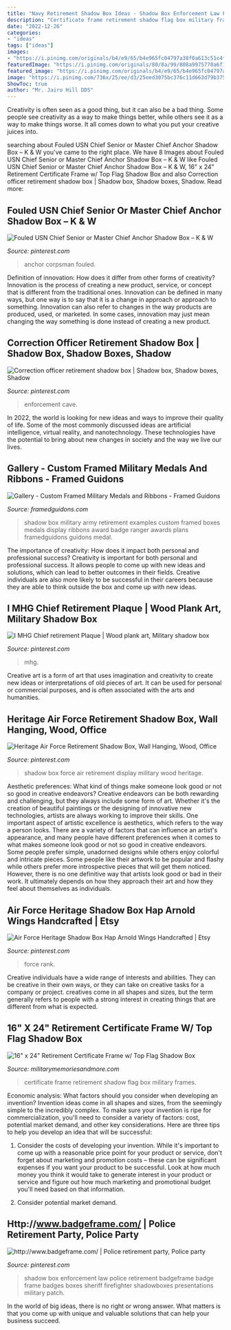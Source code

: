 ```yaml
---
title: "Navy Retirement Shadow Box Ideas - Shadow Box Enforcement Law Police Retirement Badgeframe Badge Frame Badges Boxes Sheriff Firefighter Shadowboxes Presentations Military Patch"
description: "Certificate frame retirement shadow flag box military frames"
date: "2022-12-26"
categories:
- "ideas"
tags: ["ideas"]
images:
- "https://i.pinimg.com/originals/b4/e9/65/b4e965fc04797a38f0a613c51c4ff129.jpg"
featuredImage: "https://i.pinimg.com/originals/80/8a/99/808a9975770a6f1d8d92227609db8e12.jpg"
featured_image: "https://i.pinimg.com/originals/b4/e9/65/b4e965fc04797a38f0a613c51c4ff129.jpg"
image: "https://i.pinimg.com/736x/25/ee/d3/25eed3075bc376c11d663d79b375674d--law-enforcement-shadow-box.jpg"
ShowToc: true
author: "Mr. Jairo Hill DDS"
---
```



Creativity is often seen as a good thing, but it can also be a bad thing. Some people see creativity as a way to make things better, while others see it as a way to make things worse. It all comes down to what you put your creative juices into.

	

		
searching about Fouled USN Chief Senior or Master Chief Anchor Shadow Box – K &amp; W you've came to the right place. We have 8 Images about Fouled USN Chief Senior or Master Chief Anchor Shadow Box – K &amp; W like Fouled USN Chief Senior or Master Chief Anchor Shadow Box – K &amp; W, 16&quot; x 24&quot; Retirement Certificate Frame w/ Top Flag Shadow Box and also Correction officer retirement shadow box | Shadow box, Shadow boxes, Shadow. Read more:
		
    
## Fouled USN Chief Senior Or Master Chief Anchor Shadow Box – K &amp; W

<img loading=lazy src="https://i.pinimg.com/originals/b4/ea/1b/b4ea1b2325b4be00ad8c5ea8b7784935.jpg" onerror="this.onerror=null;this.src='https://tse4.mm.bing.net/th?id=OIP.XbRDkBvDFnqD95GJGqV8hwHaIh&amp;pid=15.1';" alt="Fouled USN Chief Senior or Master Chief Anchor Shadow Box – K &amp; W">

_Source: pinterest.com_

>anchor corpsman fouled. 

	

Definition of innovation: How does it differ from other forms of creativity?
Innovation is the process of creating a new product, service, or concept that is different from the traditional ones. Innovation can be defined in many ways, but one way is to say that it is a change in approach or approach to something. Innovation can also refer to changes in the way products are produced, used, or marketed. In some cases, innovation may just mean changing the way something is done instead of creating a new product.

    
## Correction Officer Retirement Shadow Box | Shadow Box, Shadow Boxes, Shadow

<img loading=lazy src="https://i.pinimg.com/originals/80/8a/99/808a9975770a6f1d8d92227609db8e12.jpg" onerror="this.onerror=null;this.src='https://tse4.mm.bing.net/th?id=OIP.6UzS-dUW0zpHs9c7_1OumwHaJ4&amp;pid=15.1';" alt="Correction officer retirement shadow box | Shadow box, Shadow boxes, Shadow">

_Source: pinterest.com_

>enforcement cave. 

	

In 2022, the world is looking for new ideas and ways to improve their quality of life. Some of the most commonly discussed ideas are artificial intelligence, virtual reality, and nanotechnology. These technologies have the potential to bring about new changes in society and the way we live our lives.

    
## Gallery - Custom Framed Military Medals And Ribbons - Framed Guidons

<img loading=lazy src="http://framedguidons.com/wp-content/uploads/2016/10/Custom-Framed-US-Army-Retirement-Shadow-Box.jpg" onerror="this.onerror=null;this.src='https://tse4.mm.bing.net/th?id=OIP.mZNOI1Cqxz84EmrtywY7aAHaG5&amp;pid=15.1';" alt="Gallery - Custom Framed Military Medals and Ribbons - Framed Guidons">

_Source: framedguidons.com_

>shadow box military army retirement examples custom framed boxes medals display ribbons award badge ranger awards plans framedguidons guidons medal. 

	

The importance of creativity: How does it impact both personal and professional success?
Creativity is important for both personal and professional success. It allows people to come up with new ideas and solutions, which can lead to better outcomes in their fields. Creative individuals are also more likely to be successful in their careers because they are able to think outside the box and come up with new ideas.

    
## I MHG Chief Retirement Plaque | Wood Plank Art, Military Shadow Box

<img loading=lazy src="https://i.pinimg.com/originals/b4/e9/65/b4e965fc04797a38f0a613c51c4ff129.jpg" onerror="this.onerror=null;this.src='https://tse1.mm.bing.net/th?id=OIP.bB6MDE310DmptAKbsEPOmQHaNJ&amp;pid=15.1';" alt="I MHG Chief retirement Plaque | Wood plank art, Military shadow box">

_Source: pinterest.com_

>mhg. 

	

Creative art is a form of art that uses imagination and creativity to create new ideas or interpretations of old pieces of art. It can be used for personal or commercial purposes, and is often associated with the arts and humanities.

    
## Heritage Air Force Retirement Shadow Box, Wall Hanging, Wood, Office

<img loading=lazy src="https://i.pinimg.com/736x/68/de/57/68de576722872448af88d7bce8839d99--wood-design-shadow-box.jpg" onerror="this.onerror=null;this.src='https://tse1.mm.bing.net/th?id=OIP.baPZL0-uNHf9QxTj0uo7WwHaNK&amp;pid=15.1';" alt="Heritage Air Force Retirement Shadow Box, Wall Hanging, Wood, Office">

_Source: pinterest.com_

>shadow box force air retirement display military wood heritage. 

	

Aesthetic preferences: What kind of things make someone look good or not so good in creative endeavors?
Creative endeavors can be both rewarding and challenging, but they always include some form of art. Whether it's the creation of beautiful paintings or the designing of innovative new technologies, artists are always working to improve their skills. One important aspect of artistic excellence is aesthetics, which refers to the way a person looks. There are a variety of factors that can influence an artist's appearance, and many people have different preferences when it comes to what makes someone look good or not so good in creative endeavors. Some people prefer simple, unadorned designs while others enjoy colorful and intricate pieces. Some people like their artwork to be popular and flashy while others prefer more introspective pieces that will get them noticed. However, there is no one definitive way that artists look good or bad in their work. It ultimately depends on how they approach their art and how they feel about themselves as individuals.

    
## Air Force Heritage Shadow Box Hap Arnold Wings Handcrafted | Etsy

<img loading=lazy src="https://i.pinimg.com/originals/a0/d9/9f/a0d99f31b6281f8a32d9b8e4a89b6fcb.jpg" onerror="this.onerror=null;this.src='https://tse4.mm.bing.net/th?id=OIP.5MewIZ8ziTcdwLWpxMI9LQHaHa&amp;pid=15.1';" alt="Air Force Heritage Shadow Box Hap Arnold Wings Handcrafted | Etsy">

_Source: pinterest.com_

>force rank. 

	

Creative individuals have a wide range of interests and abilities. They can be creative in their own ways, or they can take on creative tasks for a company or project. creatives come in all shapes and sizes, but the term generally refers to people with a strong interest in creating things that are different from what is expected.

    
## 16&quot; X 24&quot; Retirement Certificate Frame W/ Top Flag Shadow Box

<img loading=lazy src="https://cdn2.bigcommerce.com/server5500/0zihrv/products/5128/images/12395/1624RCFTF_pair__63010.1583810347.386.513.png?c=2" onerror="this.onerror=null;this.src='https://tse2.mm.bing.net/th?id=OIP.ZDTpr_d19NaDpt2QXqMnawAAAA&amp;pid=15.1';" alt="16&quot; x 24&quot; Retirement Certificate Frame w/ Top Flag Shadow Box">

_Source: militarymemoriesandmore.com_

>certificate frame retirement shadow flag box military frames. 

	

Economic analysis: What factors should you consider when developing an invention?
Invention ideas come in all shapes and sizes, from the seemingly simple to the incredibly complex. To make sure your invention is ripe for commercialization, you'll need to consider a variety of factors: cost, potential market demand, and other key considerations. Here are three tips to help you develop an idea that will be successful: 
1. Consider the costs of developing your invention. While it's important to come up with a reasonable price point for your product or service, don't forget about marketing and promotion costs – these can be significant expenses if you want your product to be successful. Look at how much money you think it would take to generate interest in your product or service and figure out how much marketing and promotional budget you'll need based on that information.

2. Consider potential market demand.

    
## Http://www.badgeframe.com/ | Police Retirement Party, Police Party

<img loading=lazy src="https://i.pinimg.com/736x/25/ee/d3/25eed3075bc376c11d663d79b375674d--law-enforcement-shadow-box.jpg" onerror="this.onerror=null;this.src='https://tse3.mm.bing.net/th?id=OIP.0Xg4SHYJFk9sOILJ17NJYwHaHU&amp;pid=15.1';" alt="http://www.badgeframe.com/ | Police retirement party, Police party">

_Source: pinterest.com_

>shadow box enforcement law police retirement badgeframe badge frame badges boxes sheriff firefighter shadowboxes presentations military patch. 

	

In the world of big ideas, there is no right or wrong answer. What matters is that you come up with unique and valuable solutions that can help your business succeed.

